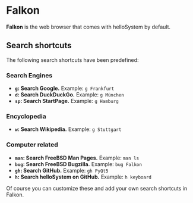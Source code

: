 # Falkon

__Falkon__ is the web browser that comes with helloSystem by default.

## Search shortcuts

The following search shortcuts have been predefined:

### Search Engines

* __`g`: Search Google.__ Example: `g Frankfurt`
* __`d`: Search DuckDuckGo.__ Example: `g München`
* __`sp`: Search StartPage.__ Example: `g Hamburg`

### Encyclopedia

* __`w`: Search Wikipedia.__ Example: `g Stuttgart`

### Computer related

* __`man`: Search FreeBSD Man Pages.__ Example: `man ls`
* __`bug`: Search FreeBSD Bugzilla.__ Example: `bug Falkon`
* __`gh`: Search GitHub.__ Example: `gh PyQt5`
* __`h`: Search helloSystem on GitHub.__ Example: `h keyboard`

Of course you can customize these and add your own search shortcuts in Falkon.
